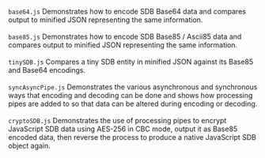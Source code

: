 `base64.js` Demonstrates how to encode SDB Base64 data and compares output to minified JSON representing the same information.<br/><br/>
`base85.js` Demonstrates how to encode SDB Base85 / Ascii85 data and compares output to minified JSON representing the same information.<br/><br/>
`tinySDB.js` Compares a tiny SDB entity in minified JSON against its Base85 and Base64 encodings.<br/><br/>
`syncAsyncPipe.js` Demonstrates the various asynchronous and synchronous ways that encoding and decoding can be done and shows how processing pipes are added to so that data can be altered during encoding or decoding.<br/><br/>
`cryptoSDB.js` Demonstrates the use of processing pipes to encrypt JavaScript SDB data using AES-256 in CBC mode, output it as Base85 encoded data, then reverse the process to produce a native JavaScript SDB object again.
